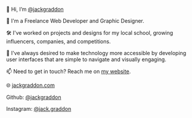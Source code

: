 👋 Hi, I’m [@jackgraddon](https://github.com/jackgraddon)

👀 I'm a Freelance Web Developer and Graphic Designer.

🛠 I've worked on projects and designs for my local school, growing influencers, companies, and competitions.

🌴 I've always desired to make technology more accessible by developing user interfaces that are simple to navigate and visually engaging.

📫 Need to get in touch? Reach me on [my website](https://jackgraddon.com/contact/).

🌐 [jackgraddon.com](https://jackgraddon.com/)

   Github: [@jackgraddon](https://github.com/jackgraddon)
   
   Instagram: [@jack.graddon](https://www.instagram.com/jack.graddon)
